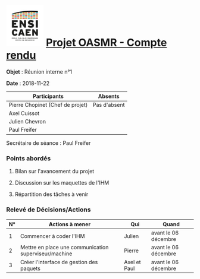 <h1><img src="../img/ensicaen.png" width="100"> <a href="https://github.com/CCC-development-team/OASMR" style="text-align: center"> Projet OASMR - Compte rendu</a> </h1> 

**Objet** : Réunion interne n°1

**Date** : 2018-11-22

| Participants                     | Absents      |
| -------------------------------- | ------------ |
| Pierre Chopinet (Chef de projet) | Pas d'absent |
| Axel Cuissot                     |              |
| Julien Chevron                   |              |
| Paul Freifer                     |              |

Secrétaire de séance : Paul Freifer



### Points abordés

1.  Bilan sur l'avancement du projet
    
2.  Discussion sur les maquettes de l'IHM

3.  Répartition des tâches à venir

### Relevé de Décisions/Actions

| N°   | Actions à mener                                        | Qui          | Quand                |
| ---- | -------------------------------------                  | ------------ | -----------          |
| 1    | Commencer à coder l'IHM                                | Julien       | avant le 06 décembre |
| 2    | Mettre en place une communication superviseur/machine  | Pierre       | avant le 06 décembre |
| 3    | Créer l'interface de gestion des paquets               | Axel et Paul | avant le 06 décembre |
